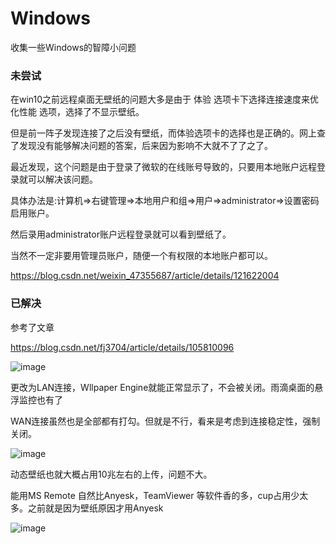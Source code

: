 # Windows
收集一些Windows的智障小问题

### 未尝试


在win10之前远程桌面无壁纸的问题大多是由于 体验 选项卡下选择连接速度来优化性能 选项，选择了不显示壁纸。

但是前一阵子发现连接了之后没有壁纸，而体验选项卡的选择也是正确的。网上查了发现没有能够解决问题的答案，后来因为影响不大就不了了之了。

最近发现，这个问题是由于登录了微软的在线账号导致的，只要用本地账户远程登录就可以解决该问题。

具体办法是:计算机=>右键管理=>本地用户和组=>用户=>administrator=>设置密码启用账户。

然后录用administrator账户远程登录就可以看到壁纸了。

当然不一定非要用管理员账户，随便一个有权限的本地账户都可以。

https://blog.csdn.net/weixin_47355687/article/details/121622004


### 已解决

参考了文章

https://blog.csdn.net/fj3704/article/details/105810096

![image](https://user-images.githubusercontent.com/59044398/191645129-107c74cd-e518-46c5-a87b-4b4b00e2f897.png)


更改为LAN连接，Wllpaper Engine就能正常显示了，不会被关闭。雨滴桌面的悬浮监控也有了

WAN连接虽然也是全部都有打勾。但就是不行，看来是考虑到连接稳定性，强制关闭。

![image](https://user-images.githubusercontent.com/59044398/191644859-16f72087-a05a-4226-9897-d8f847e5e982.png)

动态壁纸也就大概占用10兆左右的上传，问题不大。

能用MS Remote 自然比Anyesk，TeamViewer 等软件香的多，cup占用少太多。之前就是因为壁纸原因才用Anyesk

![image](https://user-images.githubusercontent.com/59044398/191645627-b1ad975e-9535-4088-8e5d-da668758c889.png)











